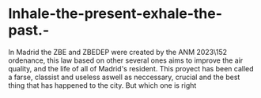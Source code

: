 # Inhale-the-present-exhale-the-past.-
In Madrid the ZBE and ZBEDEP were created by the ANM 2023\152 ordenance, this law based on other several ones aims to improve the air quality, and the life of all of Madrid's resident.  This proyect has been called a farse, classist and useless aswell as neccessary, crucial and the best thing that has happened to the city. But which one is right
